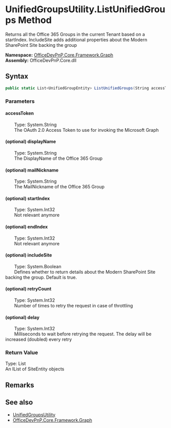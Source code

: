 # UnifiedGroupsUtility.ListUnifiedGroups Method  
 Returns all the Office 365 Groups in the current Tenant based on a startIndex. IncludeSite adds additional properties about the Modern SharePoint Site backing the group   

**Namespace:** [OfficeDevPnP.Core.Framework.Graph](OfficeDevPnP.Core.Framework.Graph.md)  
**Assembly:** OfficeDevPnP.Core.dll  
## Syntax
```C#
public static List<UnifiedGroupEntity> ListUnifiedGroups(String accessToken, String displayName, String mailNickname, Int32 startIndex, Int32 endIndex, Boolean includeSite, Int32 retryCount, Int32 delay)
```
### Parameters
#### accessToken  
&emsp;&emsp;Type: System.String  
&emsp;&emsp;The OAuth 2.0 Access Token to use for invoking the Microsoft Graph  

  

#### (optional) displayName  
&emsp;&emsp;Type: System.String  
&emsp;&emsp;The DisplayName of the Office 365 Group  

  

#### (optional) mailNickname  
&emsp;&emsp;Type: System.String  
&emsp;&emsp;The MailNickname of the Office 365 Group  

  

#### (optional) startIndex  
&emsp;&emsp;Type: System.Int32  
&emsp;&emsp;Not relevant anymore  

  

#### (optional) endIndex  
&emsp;&emsp;Type: System.Int32  
&emsp;&emsp;Not relevant anymore  

  

#### (optional) includeSite  
&emsp;&emsp;Type: System.Boolean  
&emsp;&emsp;Defines whether to return details about the Modern SharePoint Site backing the group. Default is true.  

  

#### (optional) retryCount  
&emsp;&emsp;Type: System.Int32  
&emsp;&emsp;Number of times to retry the request in case of throttling  

  

#### (optional) delay  
&emsp;&emsp;Type: System.Int32  
&emsp;&emsp;Milliseconds to wait before retrying the request. The delay will be increased (doubled) every retry  

  

### Return Value
Type: List<UnifiedGroupEntity>  
An IList of SiteEntity objects  


## Remarks
  
## See also
- [UnifiedGroupsUtility](OfficeDevPnP.Core.Framework.Graph.UnifiedGroupsUtility.md) 
- [OfficeDevPnP.Core.Framework.Graph](OfficeDevPnP.Core.Framework.Graph.md) 
